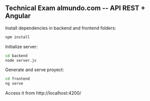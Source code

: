 ## Technical Exam almundo.com -- API REST + Angular

Install dependencies in backend and frontend folders:

```bash
npm install
```

Initialize server:

```bash
cd backend
node server.js
```

Generate and serve proyect:

```bash
cd frontend
ng serve
```

Access it from http://localhost:4200/